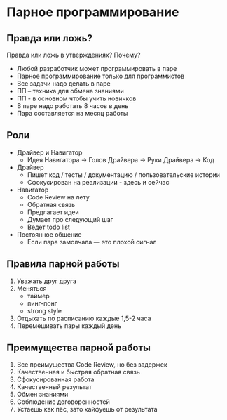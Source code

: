 # Парное программирование

## Правда или ложь?
Правда или ложь в утверждениях? Почему?
- Любой разработчик может программировать в паре
- Парное программирование только для программистов
- Все задачи надо делать в паре
- ПП – техника для обмена знаниями
- ПП - в основном чтобы учить новичков
- В паре надо работать 8 часов в день
- Пара составляется на месяц работы

## Роли
- Драйвер и Навигатор
  - Идея Навигатора → Голов Драйвера → Руки Драйвера → Код
- Драйвер
  - Пишет код / тесты / документацию / пользовательские истории
  - Сфокусирован на реализации - здесь и сейчас
- Навигатор
  - Code Review на лету
  - Обратная связь
  - Предлагает идеи
  - Думает про следующий шаг
  - Ведет todo list
- Постоянное общение
  - Если пара замолчала — это плохой сигнал

## Правила парной работы
1. Уважать друг друга
2. Меняться
    - таймер
    - пинг-понг
    - strong style
3. Отдыхать по расписанию каждые 1,5-2 часа
4. Перемешивать пары каждый день

## Преимущества парной работы
1. Все преимущества Code Review, но без задержек
2. Качественная и быстрая обратная связь
3. Сфокусированная работа
4. Качественный результат
5. Обмен знаниями
6. Соблюдение договоренностей
7. Устаешь как пёс, зато кайфуешь от результата
